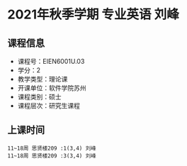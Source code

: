 # 2021年秋季学期 专业英语 刘峰






## 课程信息

- 课程号：EIEN6001U.03
- 学分：2
- 教学类型：理论课
- 开课单位：软件学院苏州
- 课程类别：硕士
- 课程层次：研究生课程

## 上课时间

```
11~18周 思贤楼209 :1(3,4) 刘峰
11~18周 思贤楼209 :3(3,4) 刘峰
```

